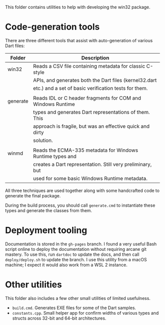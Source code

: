 This folder contains utilities to help with developing the win32 package.

# Code-generation tools

There are three different tools that assist with auto-generation of various Dart
files:

| Folder        | Description                                                 |
|---------------|-------------------------------------------------------------|
| win32         | Reads a CSV file containing metadata for classic C-style    |
|               | APIs, and generates both the Dart files (kernel32.dart      |
|               | etc.) and a set of basic verification tests for them.       |
|               |                                                             |
| generate      | Reads IDL or C header fragments for COM and Windows Runtime |
|               | types and generates Dart representations of them. This      |
|               | approach is fragile, but was an effective quick and dirty   |
|               | solution.                                                   |
|               |                                                             |
| winmd         | Reads the ECMA-335 metadata for Windows Runtime types and   |
|               | creates a Dart representation. Still very preliminary, but  |
|               | used for some basic Windows Runtime metadata.               |

All three techniques are used together along with some handcrafted code to
generate the final package.

During the build process, you should call `generate.cmd` to instantiate these
types and generate the classes from them.

# Deployment tooling

Documentation is stored in the `gh-pages` branch. I found a very useful Bash
script online to deploy the documentation without requiring arcane git mastery.
To use this, run `dartdoc` to update the docs, and then call `deploy/deploy.sh`
to update the branch. I use this utility from a macOS machine; I expect it would
also work from a WSL 2 instance.

# Other utilities

This folder also includes a few other small utilities of limited usefulness.

- `build.cmd`. Generates EXE files for some of the Dart samples.
- `constants.cpp`. Small helper app for confirm widths of various types and
  structs across 32-bit and 64-bit architectures.
